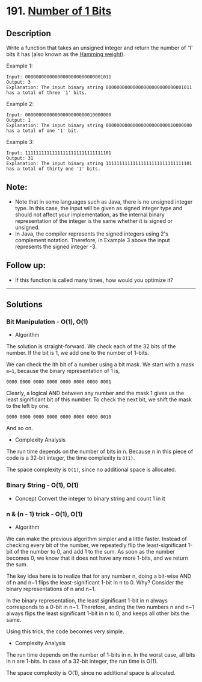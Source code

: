 # 191. [Number of 1 Bits](https://leetcode.com/problems/number-of-1-bits/description/)

## Description
Write a function that takes an unsigned integer and return the number of '1' bits it has (also known as the [Hamming weight](http://en.wikipedia.org/wiki/Hamming_weight)).

Example 1:
```
Input: 00000000000000000000000000001011
Output: 3
Explanation: The input binary string 00000000000000000000000000001011 has a total of three '1' bits.
```
Example 2:
```
Input: 00000000000000000000000010000000
Output: 1
Explanation: The input binary string 00000000000000000000000010000000 has a total of one '1' bit.
```
Example 3:
```
Input: 11111111111111111111111111111101
Output: 31
Explanation: The input binary string 11111111111111111111111111111101 has a total of thirty one '1' bits.
```

## Note:

* Note that in some languages such as Java, there is no unsigned integer type. In this case, the input will be given as signed integer type and should not affect your implementation, as the internal binary representation of the integer is the same whether it is signed or unsigned.
* In Java, the compiler represents the signed integers using 2's complement notation. Therefore, in Example 3 above the input represents the signed integer -3.


## Follow up:

* If this function is called many times, how would you optimize it?

******
## Solutions
### Bit Manipulation - O(1), O(1)
* Algorithm

The solution is straight-forward. We check each of the 32 bits of the number. If the bit is 1, we add one to the number of 1-bits.

We can check the ith bit of a number using a bit mask. We start with a mask `m=1`, because the binary representation of 1 is,

```
0000 0000 0000 0000 0000 0000 0000 0001
```

Clearly, a logical AND between any number and the mask 1 gives us the least significant bit of this number. To check the next bit, we shift the mask to the left by one.

```
0000 0000 0000 0000 0000 0000 0000 0010
```

And so on.

* Complexity Analysis

The run time depends on the number of bits in n. Because n in this piece of code is a 32-bit integer, the time complexity is `O(1)`.

The space complexity is `O(1)`, since no additional space is allocated.

### Binary String - O(1), O(1)
* Concept
Convert the integer to binary string and count 1 in it

### n & (n - 1) trick - O(1), O(1)
* Algorithm

We can make the previous algorithm simpler and a little faster. Instead of checking every bit of the number, we repeatedly flip the least-significant 1-bit of the number to 0, and add 1 to the sum. As soon as the number becomes 0, we know that it does not have any more 1-bits, and we return the sum.

The key idea here is to realize that for any number n, doing a bit-wise AND of n and n−1 flips the least-significant 1-bit in n to 0. Why? Consider the binary representations of n and n−1.

In the binary representation, the least significant 1-bit in n always corresponds to a 0-bit in n−1. Therefore, anding the two numbers n and n−1 always flips the least significant 1-bit in n to 0, and keeps all other bits the same.

Using this trick, the code becomes very simple.

* Complexity Analysis

The run time depends on the number of 1-bits in n. In the worst case, all bits in n are 1-bits. In case of a 32-bit integer, the run time is O(1).

The space complexity is O(1), since no additional space is allocated.
